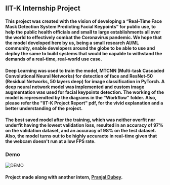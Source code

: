 ## IIT-K Internship Project
#### This project was created with the vision of developing a “Real-Time Face Mask Detection System Predicting Facial Keypoints” for public use, to help the public health officials and small to large establishments all over the world to effectively combat the Coronavirus pandemic. We hope that the model developed here by us, being a small research AI/ML community, enable developers around the globe to be able to use and deploy the same to build systems that would be capable to withstand the demands of a real-time, real-world use case.
#### Deep Learning was used to train the model, MTCNN (Multi-task Cascaded Convolutional Neural Networks) for detection of face and ResNet-50 (Residual Networks, 50 layers deep) for image classification in PyTorch. A deep neural network model was implemented and custom image augmentation was used for facial keypoints detection. The working of the model is represendted by the diagrams in the "Workflow" folder. Also, please refer the "IIT-K Project Report" pdf, for the vivid explanation and a better understanding of the project.
#### The best saved model after the training, which was neither overfit nor underfit having the lowest validation loss, resulted in an accuracy of 97% on the validation dataset, and an accuracy of 98% on the test dataset. Also, the model turns out to be highly accuracte in real-time given that the webcam doesn't run at a low FPS rate.
### Demo
![DEMO](https://github.com/jeetbanik/Corona-Real-Time-Face-Mask-Detection/blob/master/Model/demo.gif)
#### Project made along with another intern, [Pranjal Dubey](https://in.linkedin.com/in/pranjal-dubey-6060a2183).

